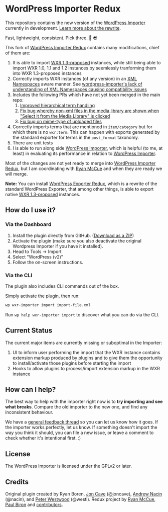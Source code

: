 # WordPress Importer Redux
This repository contains the new version of the [WordPress Importer][] currently in development. [Learn more about the rewrite](https://make.wordpress.org/core/?p=15550).

Fast, lightweight, consistent. Pick three. :palm_tree: :sunglasses:

This fork of [WordPress Importer Redux][] contains many modifications, chief of them are:

1. It is able to import [WXR 1.3-proposed][] instances, while still being able to import
	WXR 1.0, 1.1 and 1.2 instances by seemlessly tranforming them into WXR 1.3-proposed instances
1. Correctly imports WXR instances (of any version) in an [XML Namespaces](http://www.w3.org/TR/xml-names11/)
	aware manner.  See [wordpress-importer's lack of understanding of XML Namespaces causing compatibility issues](https://core.trac.wordpress.org/ticket/27896)
1. Includes the following PRs which have not yet been merged in the main repo:
   1. [Improved hierarchical term handling](https://github.com/humanmade/WordPress-Importer/pull/129)
   1. [Fix bug whereby non-xml files in the media library are shown when "Select it from the Media Library" is clicked](https://github.com/humanmade/WordPress-Importer/pull/124)
   1. [Fix bug on mime-type of uploaded files](https://github.com/humanmade/WordPress-Importer/pull/126)
1. Correctly imports terms that are mentioned in `item/category` but for which there is no `wxr:term`.
	This can happen with exports generated by the standard exporter for terms in the `post_format` taxonomy.
1. There are unit tests
1. I is able to run along side [WordPress Importer][], which is helpful (to me, at least) in evaluating its performance
	in relation to [WordPress Importer][].

Most of the changes are not yet ready to merge into [WordPress Importer Redux][], but I am coordinating with [Ryan McCue](https://github.com/rmccue)
and when they are ready we will merge.

**Note:** You can install [WordPress Exporter Redux][], which is a rewrite of the standard WordPress Exporter, that among other things,
is able to export native [WXR 1.3-proposed][] instances.

[WordPress Importer]: https://wordpress.org/plugins/wordpress-importer/
[WordPress Importer Redux]: https://github.com/humanmade/WordPress-Importer
[WordPress Exporter Redux]: https://github.com/pbiron/WordPress-Exporter
[WXR 1.3-proposed]: https://github.com/pbiron/wxr/1.3-proposed

## How do I use it?

### Via the Dashboard

1. Install the plugin directly from GitHub. ([Download as a ZIP](https://github.com/pbiron/WordPress-Importer/archive/master.zip))
2. Activate the plugin (make sure you also deactivate the original Wordpress Importer if you have it installed).
3. Head to Tools &rarr; Import
4. Select "WordPress (v2)"
5. Follow the on-screen instructions.

### Via the CLI

The plugin also includes CLI commands out of the box.

Simply activate the plugin, then run:

```sh
wp wxr-importer import import-file.xml
```

Run `wp help wxr-importer import` to discover what you can do via the CLI.

## Current Status

The current major items are currently missing or suboptimal in the Importer:

1. UI to inform user performing the import that the WXR instance contains extension markup produced
   by plugins and to give them the opportunity to install/activate those plugins before starting the import
1. Hooks to allow plugins to process/import extension markup in the WXR instance

## How can I help?

The best way to help with the importer right now is to **try importing and see what breaks**. Compare the old importer to the new one, and find any inconsistent behaviour.

We have a [general feedback thread](issues/1) so you can let us know how it goes. If the importer works perfectly, let us know. If something doesn't import the way you think it should, you can file a new issue, or leave a comment to check whether it's intentional first. :)

## License

The WordPress Importer is licensed under the GPLv2 or later.

## Credits

Original plugin created by Ryan Boren, [Jon Cave][duck_] (@joncave), [Andrew Nacin][nacin] (@nacin), and [Peter Westwood][westi] (@westi). Redux project by [Ryan McCue](https://github.com/rmccue), [Paul Biron](https://github.com/pbiron) and [contributors](https://github.com/humanmade/WordPress-Importer/graphs/contributors).

[duck_]: https://profiles.wordpress.org/duck_
[nacin]: https://profiles.wordpress.org/nacin
[westi]: https://profiles.wordpress.org/westi

